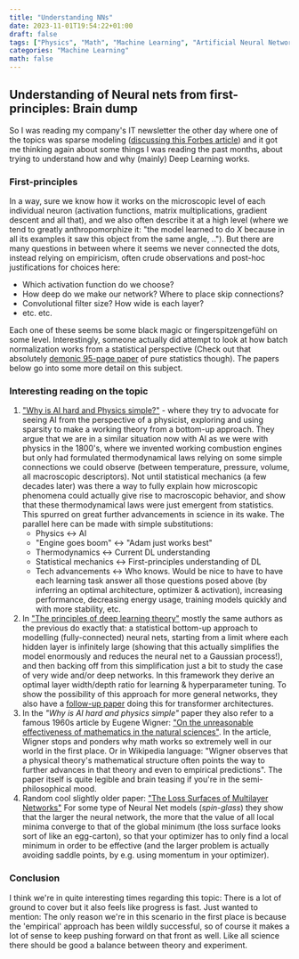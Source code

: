 ```yaml
---
title: "Understanding NNs"
date: 2023-11-01T19:54:22+01:00
draft: false
tags: ["Physics", "Math", "Machine Learning", "Artificial Neural Networks", "AI", "Data Science", "Sparsity", "Thermodynamics"]
categories: "Machine Learning"
math: false
---
```


## Understanding of Neural nets from first-principles: Brain dump

So I was reading my company's IT newsletter the other day where one of the topics was sparse modeling ([discussing this Forbes article](https://www.forbes.com/sites/johnwerner/2023/08/17/sparse-models-the-math-and-a-new-theory-for-ground-breaking-ai/)) and it got me thinking again about some things I was reading the past months, about trying to understand how and why (mainly) Deep Learning works.

### First-principles

In a way, sure we know how it works on the microscopic level of each individual neuron (activation functions, matrix multiplications, gradient descent and all that), and we also often describe it at a high level (where we tend to greatly anthropomorphize it: "the model learned to do *X* because in all its examples it saw this object from the same angle, .."). But there are many questions in between where it seems we never connected the dots, instead relying on empiricism, often crude observations and post-hoc justifications for choices here:
* Which activation function do we choose? 
* How deep do we make our network? Where to place skip connections?
* Convolutional filter size? How wide is each layer? 
* etc. etc.

Each one of these seems be some black magic or fingerspitzengefühl on some level. Interestingly, someone actually did attempt to look at how batch normalization works from a statistical perspective (Check out that absolutely [demonic 95-page paper](https://arxiv.org/abs/1902.08129) of pure statistics though). The papers below go into some more detail on this subject.

### Interesting reading on the topic

1. ["Why is AI hard and Physics simple?"](https://arxiv.org/pdf/2104.00008.pdf) - where they try to advocate for seeing AI from the perspective of a physicist, exploring and using sparsity to make a working theory from a bottom-up approach. They argue that we are in a similar situation now with AI as we were with physics in the 1800's, where we invented working combustion engines but only had formulated thermodynamical laws relying on some simple connections we could observe (between temperature, pressure, volume, all macroscopic descriptors). Not until statistical mechanics (a few decades later) was there a way to fully explain how microscopic phenomena could actually give rise to macroscopic behavior, and show that these thermodynamical laws were just emergent from statistics. This spurred on great further advancements in science in its wake. The parallel here can be made with simple substitutions:
    * Physics &harr; AI
    * "Engine goes boom" &harr; "Adam just works best"
    * Thermodynamics &harr; Current DL understanding
    * Statistical mechanics &harr; First-principles understanding of DL
    * Tech advancements &harr; Who knows. Would be nice to have to have each learning task answer all those questions posed above (by inferring an optimal architecture, optimizer & activation), increasing performance, decreasing energy usage, training models quickly and with more stability, etc.
2. In ["The principles of deep learning theory"](https://deeplearningtheory.com/) mostly the same authors as the previous do exactly that: a statistical bottom-up approach to modelling (fully-connected) neural nets, starting from a limit where each hidden layer is infinitely large (showing that this actually simplifies the model enormously and reduces the neural net to a Gaussian process!), and then backing off from this simplification just a bit to study the case of very wide and/or deep networks. In this framework they derive an optimal layer width/depth ratio for learning & hyperparameter tuning. To show the possibility of this approach for more general networks, they also have a [follow-up paper](https://arxiv.org/abs/2304.02034) doing this for transformer architectures.
3. In the *"Why is AI hard and physics simple"* paper they also refer to a famous 1960s article by Eugene Wigner: ["On the unreasonable effectiveness of mathematics in the natural sciences"](https://web.njit.edu/~akansu/PAPERS/The%20Unreasonable%20Effectiveness%20of%20Mathematics%20(EP%20Wigner).pdf). In the article, Wigner stops and ponders why math works so extremely well in our world in the first place. Or in Wikipedia language: "Wigner observes that a physical theory's mathematical structure often points the way to further advances in that theory and even to empirical predictions". The paper itself is quite legible and brain teasing if you're in the semi-philosophical mood.
4. Random cool slightly older paper: ["The Loss Surfaces of Multilayer Networks"](https://arxiv.org/abs/1412.0233) For some type of Neural Net models (*spin-glass*) they show that the larger the neural network, the more that the value of all local minima converge to that of the global minimum (the loss surface looks sort of like an egg-carton), so that your optimizer has to only find a local minimum in order to be effective (and the larger problem is actually avoiding saddle points, by e.g. using momentum in your optimizer).

### Conclusion

I think we're in quite interesting times regarding this topic: There is a lot of ground to cover but it also feels like progress is fast. Just wanted to mention: The only reason we're in this scenario in the first place is because the 'empirical' approach has been wildly successful, so of course it makes a lot of sense to keep pushing forward on that front as well. Like all science there should be good a balance between theory and experiment.
